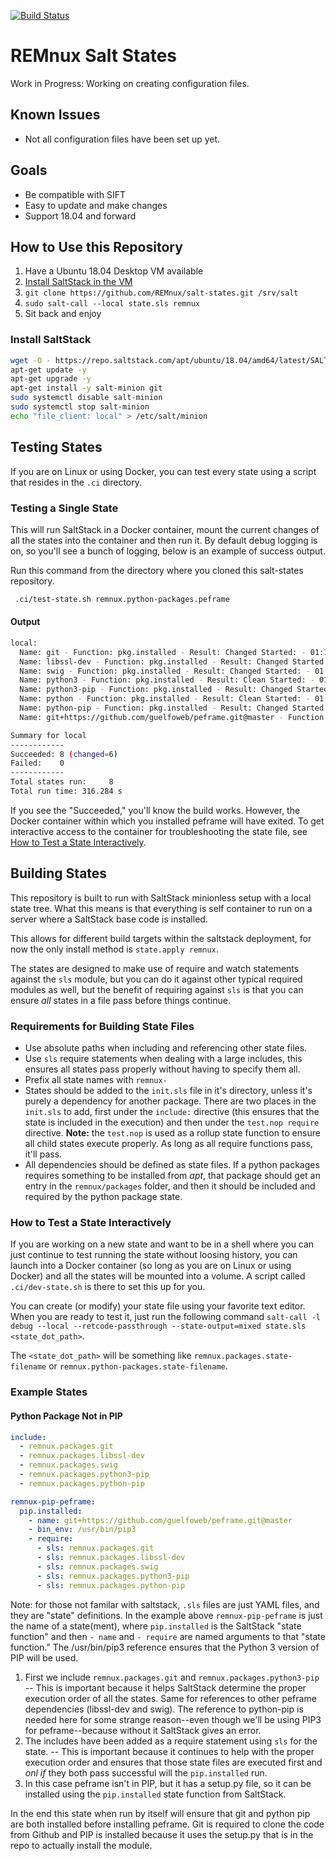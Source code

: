 [![Build Status](https://travis-ci.org/REMnux/salt-states.svg?branch=master)](https://travis-ci.org/REMnux/salt-states)

# REMnux Salt States

Work in Progress: Working on creating configuration files.

## Known Issues

* Not all configuration files have been set up yet.

## Goals

* Be compatible with SIFT
* Easy to update and make changes
* Support 18.04 and forward

## How to Use this Repository

1. Have a Ubuntu 18.04 Desktop VM available
2. [Install SaltStack in the VM](#install-saltstack)
3. `git clone https://github.com/REMnux/salt-states.git /srv/salt`
4. `sudo salt-call --local state.sls remnux`
5. Sit back and enjoy

### Install SaltStack

```bash
wget -O - https://repo.saltstack.com/apt/ubuntu/18.04/amd64/latest/SALTSTACK-GPG-KEY.pub | apt-key add -
apt-get update -y
apt-get upgrade -y
apt-get install -y salt-minion git 
sudo systemctl disable salt-minion
sudo systemctl stop salt-minion
echo "file_client: local" > /etc/salt/minion
```

## Testing States

If you are on Linux or using Docker, you can test every state using a script that resides in the `.ci` directory.

### Testing a Single State

This will run SaltStack in a Docker container, mount the current changes of all the states into the container and then run it. By default debug logging is on, so you'll see a bunch of logging, below is an example of success output.

Run this command from the directory where you cloned this salt-states repository.

```bash
 .ci/test-state.sh remnux.python-packages.peframe
```

#### Output
```bash
local:
  Name: git - Function: pkg.installed - Result: Changed Started: - 01:10:43.540606 Duration: 35394.214 ms
  Name: libssl-dev - Function: pkg.installed - Result: Changed Started: - 01:11:18.946678 Duration: 8377.478 ms
  Name: swig - Function: pkg.installed - Result: Changed Started: - 01:11:27.336325 Duration: 5725.027 ms
  Name: python3 - Function: pkg.installed - Result: Clean Started: - 01:11:33.071909 Duration: 862.358 ms
  Name: python3-pip - Function: pkg.installed - Result: Changed Started: - 01:11:33.934581 Duration: 172933.827 ms
  Name: python - Function: pkg.installed - Result: Clean Started: - 01:14:26.880151 Duration: 862.198 ms
  Name: python-pip - Function: pkg.installed - Result: Changed Started: - 01:14:27.742717 Duration: 58663.826 ms
  Name: git+https://github.com/guelfoweb/peframe.git@master - Function: pip.installed - Result: Changed Started: - 01:15:27.562448 Duration: 33464.807 ms

Summary for local
------------
Succeeded: 8 (changed=6)
Failed:    0
------------
Total states run:     8
Total run time: 316.284 s
```

If you see the "Succeeded," you'll know the build works. However, the Docker container within which you installed peframe will have exited. To get interactive access to the container for troubleshooting the state file, see [How to Test a State Interactively](#how-to-test-a-state-interactively).

## Building States
This repository is built to run with SaltStack minionless setup with a local state tree. What this means is that everything is self container to run on a server where a SaltStack base code is installed. 

This allows for different build targets within the saltstack deployment, for now the only install method is `state.apply remnux`.

The states are designed to make use of require and watch statements against the `sls` module, but you can do it against other typical required modules as well, but the benefit of requiring against `sls` is that you can ensure _all_ states in a file pass before things continue.

### Requirements for Building State Files

* Use absolute paths when including and referencing other state files.
* Use `sls` require statements when dealing with a large includes, this ensures all states pass properly without having to specify them all.
* Prefix all state names with `remnux-`
* States should be added to the `init.sls` file in it's directory, unless it's purely a dependency for another package. There are two places in the `init.sls` to add, first under the `include:` directive (this ensures that the state is included in the execution) and then under the `test.nop require` directive. **Note:** the `test.nop` is used as a rollup state function to ensure all child states execute properly. As long as all require functions pass, it'll pass.
* All dependencies should be defined as state files. If a python packages requires something to be installed from _apt_, that package should get an entry in the `remnux/packages` folder, and then it should be included and required by the python package state. 

### How to Test a State Interactively

If you are working on a new state and want to be in a shell where you can just continue to test running the state without loosing history, you can launch into a Docker container (so long as you are on Linux or using Docker) and all the states will be mounted into a volume. A script called `.ci/dev-state.sh` is there to set this up for you.

You can create (or modify) your state file using your favorite text editor. When you are ready to test it, just run the following command `salt-call -l debug --local --retcode-passthrough --state-output=mixed state.sls <state_dot_path>`.

The `<state_dot_path>` will be something like `remnux.packages.state-filename` or `remnux.python-packages.state-filename`.

### Example States

#### Python Package Not in PIP

```yaml
include:
  - remnux.packages.git
  - remnux.packages.libssl-dev
  - remnux.packages.swig
  - remnux.packages.python3-pip
  - remnux.packages.python-pip

remnux-pip-peframe:
  pip.installed:
    - name: git+https://github.com/guelfoweb/peframe.git@master
    - bin_env: /usr/bin/pip3
    - require:
      - sls: remnux.packages.git
      - sls: remnux.packages.libssl-dev
      - sls: remnux.packages.swig
      - sls: remnux.packages.python3-pip
      - sls: remnux.packages.python-pip
```

Note: for those not familar with saltstack, `.sls` files are just YAML files, and they are "state" definitions. In the example above `remnux-pip-peframe` is just the name of a state(ment), where `pip.installed` is the SaltStack "state function" and then `- name` and `- require` are named arguments to that "state function." The /usr/bin/pip3 reference ensures that the Python 3 version of PIP will be used.


1. First we include `remnux.packages.git` and `remnux.packages.python3-pip` -- This is important because it helps SaltStack determine the proper execution order of all the states. Same for references to other peframe dependencies (libssl-dev and swig). The reference to python-pip is needed here for some strange reason--even though we'll be using PIP3 for peframe--because without it SaltStack gives an error.
2. The includes have been added as a require statement using `sls` for the state. -- This is important because it continues to help with the proper execution order and ensures that those state files are executed first and _onl if_ they both pass successful will the `pip.installed` run.
3. In this case peframe isn't in PIP, but it has a setup.py file, so it can be installed using the `pip.installed` state function from SaltStack.

In the end this state when run by itself will ensure that git and python pip are both installed before installing peframe. Git is required to clone the code from Github and PIP is installed because it uses the setup.py that is in the repo to actually install the module.
